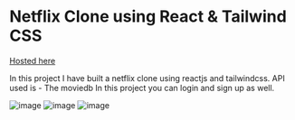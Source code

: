 # Netflix Clone using React & Tailwind CSS
<a href="https://netflix-clone-react-188c1.web.app/">Hosted here</a>

In this project I have built a netflix clone using reactjs and tailwindcss. 
API used is - The moviedb
In this project you can login and sign up as well.

![image](https://user-images.githubusercontent.com/83215038/199647215-55313b37-7d73-45e3-b822-9bea1f9db05d.png)
![image](https://user-images.githubusercontent.com/83215038/199647315-c2ec3fd7-44c0-47c2-85ca-a9ec7384d67a.png) ![image](https://user-images.githubusercontent.com/83215038/199647337-7ec320f2-afc6-4f54-b7c7-62e2c2b4a91d.png)


